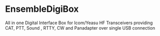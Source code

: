 # EnsembleDigiBox
All in one Digital Interface Box for Icom/Yeasu HF Transceivers providing CAT, PTT, Sound , RTTY, CW and Panadapter  over single USB connection
